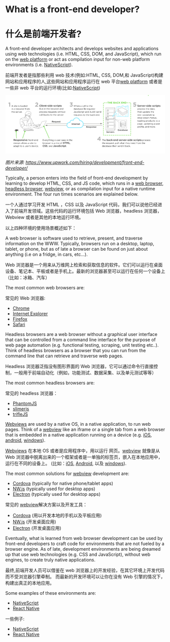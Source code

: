 # What is a front-end developer?
# 什么是前端开发者?

A front-end developer architects and develops websites and applications using web technologies (i.e. HTML, CSS, DOM, and JavaScript), which run on the [web platform](https://en.wikipedia.org/wiki/Open_Web_Platform) or act as compilation input for non-web platform environments (i.e. [NativeScript](https://www.nativescript.org/)).

前端开发者是指那些利用 web 技术(例如:HTML, CSS, DOM,和 JavaScript)构建网站和应用程序的人,这些网站和应用程序运行在 web 平台[web platform](https://en.wikipedia.org/wiki/Open_Web_Platform) 或者是一些非 web 平台的运行环境(比如:[NativeScript](https://www.nativescript.org/))

![](images/what-is-front-end-dev.png "https://www.upwork.com/hiring/development/front-end-developer/")

<cite>图片来源: <a href="https://www.upwork.com/hiring/development/front-end-developer/">https://www.upwork.com/hiring/development/front-end-developer/</a></cite>

Typically, a person enters into the field of front-end development by learning to develop HTML, CSS, and JS code, which runs in a [web browser](https://en.wikipedia.org/wiki/Web_browser), [headless browser](https://en.wikipedia.org/wiki/Headless_browser), [webview](http://developer.telerik.com/featured/what-is-a-webview/), or as compilation input for a native runtime environment. The four run times scenarios are explained below.

一个人通过学习开发 HTML ，CSS 以及 JavaScript 代码，我们可以说他已经进入了前端开发领域。这些代码的运行环境包括 Web 浏览器，headless 浏览器，Webview 或者是其他的本地运行环境。

以上四种环境的使用场景概述如下：

A web browser is software used to retrieve, present, and traverse information on the WWW. Typically, browsers run on a desktop, laptop, tablet, or phone, but as of late a browser can be found on just about anything (i.e on a fridge, in cars, etc...). 

Web 浏览器是一个用来从万维网上检索和获取信息的软件。它们可以运行在桌面设备、笔记本、平板或者是手机上。最新的浏览器甚至可以运行在任何一个设备上
（比如：冰箱、汽车）

The most common web browsers are:

常见的 Web 浏览器: 

* [Chrome](http://www.google.com/chrome/)
* [Internet Explorer](http://dev.modern.ie/)
* [Firefox](https://www.mozilla.org/firefox/) 
* [Safari](http://www.apple.com/safari/)

Headless browsers are a web browser without a graphical user interface that can be controlled from a command line interface for the purpose of web page automation (e.g. functional testing, scraping, unit testing etc..). Think of headless browsers as a browser that you can run from the command line that can retrieve and traverse web pages.

Headless 浏览器泛指没有图形界面的 Web 浏览器，它可以通过命令行直接控制，一般用于前端自动化（例如，功能测试、数据采集、以及单元测试等等）

The most common headless browsers are:

常见的 headless 浏览器：

* [PhantomJS](http://phantomjs.org/)
* [slimerjs](http://slimerjs.org/)
* [trifleJS](http://triflejs.org/)

[Webviews](http://developer.telerik.com/featured/what-is-a-webview/) are used by a native OS, in a native application, to run web pages. Think of a [webview](http://developer.telerik.com/featured/what-is-a-webview/) like an iframe or a single tab from a web browser that is embedded in a native application running on a device (e.g. [iOS](https://developer.apple.com/library/ios/documentation/UIKit/Reference/UIWebView_Class/), [android](http://developer.android.com/reference/android/webkit/WebView.html), [windows](https://msdn.microsoft.com/library/windows/apps/windows.ui.xaml.controls.webview.aspx)).


[Webviews](http://developer.telerik.com/featured/what-is-a-webview/) 在本地 OS 或者是应用程序中，用以运行 网页。[webview](http://developer.telerik.com/featured/what-is-a-webview/) 就像是从 Web 浏览器中脱离出来的一个框架或者是一单独的标签页，嵌入在本地应用中，运行在不同的设备上。 (比如：[iOS](https://developer.apple.com/library/ios/documentation/UIKit/Reference/UIWebView_Class/), [Android](http://developer.android.com/reference/android/webkit/WebView.html), 以及 [windows](https://msdn.microsoft.com/library/windows/apps/windows.ui.xaml.controls.webview.aspx)).


The most common solutions for [webview](http://developer.telerik.com/featured/what-is-a-webview/) development are:

* [Cordova](https://cordova.apache.org/) (typically for native phone/tablet apps)
* [NW.js](https://github.com/nwjs/nw.js) (typically used for desktop apps)
* [Electron](http://electron.atom.io/) (typically used for desktop apps)

常见的 [webview](http://developer.telerik.com/featured/what-is-a-webview/)解决方案以及开发工具：

* [Cordova](https://cordova.apache.org/) (用以开发本地的手机以及平板应用)
* [NW.js](https://github.com/nwjs/nw.js) (开发桌面应用)
* [Electron](http://electron.atom.io/) (开发桌面应用)



Eventually, what is learned from web browser development can be used by front-end developers to craft code for environments that are not fueled by a browser engine. As of late, development environments are being dreamed up that use web technologies (e.g. CSS and JavaScript), without web engines, to create truly native applications.

最终,前端开发人员可以借鉴在 web 浏览器上的开发经验，在其它环境上开发代码而不受浏览器引擎牵制。
而最新的开发环境可以让你在没有 Web 引擎的情况下，构建出真正的本地应用。

Some examples of these environments are: 

* [NativeScript](https://www.nativescript.org/)
* [React Native](https://facebook.github.io/react-native/)

一些例子: 

* [NativeScript](https://www.nativescript.org/)
* [React Native](https://facebook.github.io/react-native/)




